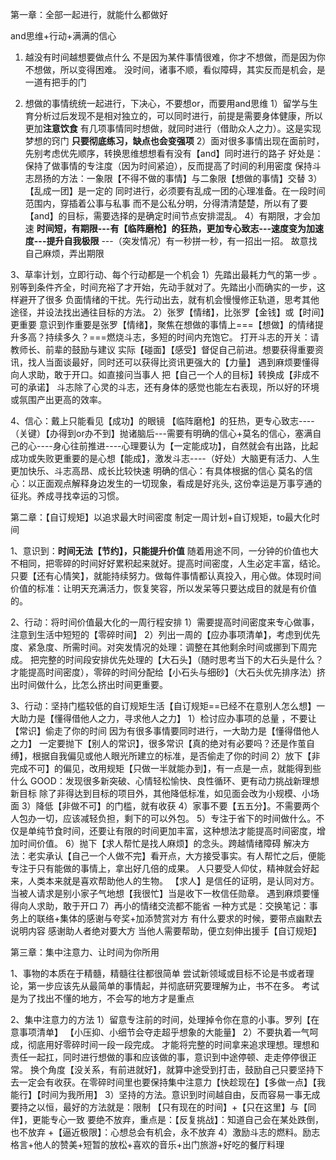 第一章：全部一起进行，就能什么都做好

   and思维+行动+满满的信心

1. 越没有时间越想要做点什么
  不是因为某件事情很难，你才不想做，而是因为你不想做，所以变得困难。
  没时间，诸事不顺，看似障碍，其实反而是机会，是一道有把手的门

2. 想做的事情统统一起进行，下决心，不要想or，而要用and思维
   1）留学与生育分析过后发现不是相对独立的，可以同时进行，前提是需要身体健康，所以更加**注意饮食**
   有几项事情同时想做，就同时进行（借助众人之力）。这是实现梦想的窍门
   **只要彻底练习，缺点也会变强项**
   2）面对很多事情出现在面前时，先别考虑优先顺序，转换思维想想看有没有【and】同时进行的路子
 好处是：保持了做事情的专注度（因为时间紧迫），反而提高了时间的利用密度
 保持斗志昂扬的方法：一象限【不得不做的事情】与二象限【想做的事情】交替
   3）【乱成一团】是一定的
   同时进行，必须要有乱成一团的心理准备。在一段时间范围内，穿插着公事与私事
   而不是公私分明，分得清清楚楚，所以有了要【and】的目标，需要选择的是确定时间节点安排混乱。
   4）有期限，才会加速
   **时间短，有期限---有【临阵磨枪】的狂热，更加专心致志---速度变为加速度---提升自我极限**
  ---（突发情况）有一秒拼一秒，有一招出一招。 故意找自己麻烦，弄出期限

3、草率计划，立即行动、每个行动都是一个机会
   1）先踏出最耗力气的第一步 。别等到条件齐全，时间充裕了才开始，先动手就对了。先踏出小而确实的一步，这样避开了很多
   负面情绪的干扰。先行动出去，就有机会慢慢修正轨道，思考其他途径，并设法找出通往目标的方法。
   2）张罗【情绪】，比张罗【金钱】或【时间】更重要
    意识到作重要是张罗【情绪】，聚焦在想做的事情上===【想做】的情绪提升多高？持续多久？===燃烧斗志，多短的时间内充饱它。
     打开斗志的开关：请教师长、前辈的鼓励与建议
                  实际【碰面】【感受】督促自己前进。想要获得重要资讯，找人当面谈最好，同时还可以获得比资讯更强大的【力量】
                  遇到麻烦要懂得向人求助，敢于开口。如直接问当事人
                  把【自己一个人的目标】转换成【非成不可的承诺】
                 斗志除了心灵的斗志，还有身体的感觉也能左右表现，所以好的环境或氛围产出更高的效率。

4、信心：戴上只能看见【成功】的眼镜
   【临阵磨枪】的狂热，更专心致志----（关键）【办得到or办不到】抛诸脑后---需要有明确的信心+莫名的信心，塞满自己的心----身心往前推进----心理要认为【一定能成功】，自然就会有出路，比起成功或失败更重要的是心想【能成】，激发斗志----（好处）大脑更有活力、人生更加快乐、斗志高昂、成长比较快速
   明确的信心：有具体根据的信心
   莫名的信心：以正面观点解释身边发生的一切现象，看成是好兆头, 这份幸运是万事亨通的征兆。养成寻找幸运的习惯。

第二章：【自订规矩】以追求最大时间密度
    制定一周计划+自订规矩，to最大化时间

1、意识到：**时间无法【节约】，只能提升价值**
   随着用途不同，一分钟的价值也大不相同，把零碎的时间好好累积起来就好。提高时间密度，人生必定丰富，结论。
   只要【还有心情笑】，就能持续努力。做每件事情都认真投入，用心做。体现时间价值的标准：让明天充满活力，恢复笑容，所以发呆等只要达成目的就是有价值的。

2、行动：将时间价值最大化的一周行程安排
   1）需要提高时间密度来专心做事，注意到生活中短短的【零碎时间】
   2）列出一周的【应办事项清单】，考虑到优先度、紧急度、所需时间。对突发情况的处理：调整在其他剩余时间或挪到下周完成。
把完整的时间段安排优先处理的【大石头】（随时思考当下的大石头是什么？才能提高时间密度），零碎的时间分配给【小石头与细砂】（大石头优先排序法）挤出时间做什么，比怎么挤出时间更重要。

3、行动：坚持门槛较低的自订规矩生活【自订规矩==已经不在意别人怎么想】一大助力是【懂得借他人之力，寻求他人之力】
   1）检讨应办事项的总量 ，不要让【常识】偷走了你的时间
       因为有很多事情要同时进行，一大助力是【懂得借他人之力】
       一定要抛下【别人的常识】，很多常识【真的绝对有必要吗？还是作茧自缚】，根据自我偏见或他人眼光所建立的标准，是否偷走了你的时间
   2）放下【非完成不可】的偏见，改用规矩【只做一半就能办到】，有一点是一点，就能得到些什么
 GOOD：发现很多新突破、心情轻松愉快、良性循环、更有动力挑战新理想新目标
   除了非得达到目标的项目外，其他降低标准，如见面会改为小规模、小场面
   3）降低【非做不可】的门槛，就有收获
   4）家事不要【五五分】。不需要两个人包办一切，应该减轻负担，剩下的可以外包。
   5）专注于省下的时间做什么。不仅是单纯节食时间，还要让有限的时间更加丰富，这种想法才能提高时间密度，增加时间价值。
   6）抛下【求人帮忙是找人麻烦】的念头。跨越情绪障碍
   解决方法：老实承认【自己一个人做不完】看开点，大方接受事实。有人帮忙之后，便能专注于只有能做的事情上，拿出好几倍的成果。
   人只要受人仰仗，精神就会好起来，人类本来就是喜欢帮助他人的生物。
   【求人】是信任的证明，是认同对方。当被人请求是别小家子气地想【我很忙】当是收下一枚信任勋章。
       遇到麻烦要懂得向人求助，敢于开口
   7）再小的情绪交流都不能省
      一种方式是：交换笔记：事务上的联络+集体的感谢与夸奖+加添赞赏对方
      有什么要求的时候，要带点幽默去说明内容
      感谢助人者绝对要大方
      当他人需要帮助，便立刻伸出援手【自订规矩】

第三章：集中注意力、让时间为你所用

1、事物的本质在于精髓，精髓往往都很简单
  尝试新领域或目标不论是书或者理论，第一步应该先从最简单的事情起，并彻底研究要理解为止，书不在多。
  考试是为了找出不懂的地方，不会写的地方才是重点

2、集中注意力的方法
  1）留意专注前的时间，处理掉令你在意的小事。罗列【在意事项清单】 【小压抑、小细节会夺走超乎想象的大能量】
  2）不要执着一气呵成，彻底用好零碎时间一段一段完成。
   才能将完整的时间拿来追求理想。理想和责任一起扛，同时进行想做的事和应该做的事，意识到中途停顿、走走停停很正常。
   换个角度【没关系，有前进就好】，就算中途受到打击，鼓励自己只要坚持下去一定会有收获。在零碎时间里也要保持集中注意力【快趁现在】【多做一点】【我能行】【时间为我所用】
  3）坚持的方法。意识到时间越自由，反而容易一事无成
  要持之以恒，最好的方法就是：限制 【只有现在的时间】+【只在这里】与【同伴】，更能专心一致
  要绝不放弃，重点是：【反复挑战】：知道自己会在某处跌倒，也不放弃 +【逼近极限】：心想总会有机会，永不放弃
  4）激励斗志的燃料。励志格言+他人的赞美+短暂的放松+喜欢的音乐+出门旅游+好吃的餐厅料理
